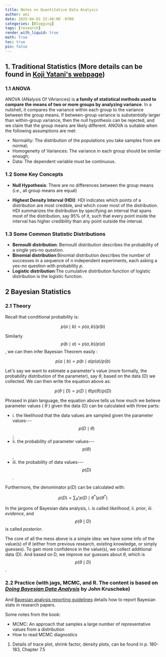 ```yaml
---
title: Notes on Quantitative Data Analysis
author: wei
date: 2025-04-01 15:48:00 -0700
categories: [Blogging]
tags: [research]
render_with_liquid: true
math: true
toc: true
pin: false
---
```


## 1. Traditional Statistics (More details can be found in [Koji Yatani's webpage](https://yatani.jp/teaching/doku.php?id=hcistats:start))
### 1.1 ANOVA
ANOVA (ANalysis Of VAriances) is **a family of  statistical methods used to compare the means of two or more groups by analyzing variance**. In a nutshell, it compares the variance within each group to the variance between the group means. If between-group variance is *substantially* larger than within-group variance, then the null hypothesis can be rejected, and we claim that the group means are likely different. ANOVA is suitable when the following assumptions are met:
- Normality: The distribution of the populations you take samples from are normal;
- Homogeneity of Variances: The variance in each group should be similar enough;
- Data: The dependent variable must be continuous. 



### 1.2 Some Key Concepts
- **Null Hypothesis**: There are no differences between the group means (i.e., all group means are equal)

- **Highest Density Interval (HDI)**: HDI indicates which points of a distribution are most credible, and which cover most of the distribution. HDI summarizes the distribution by specifying an interval that spans most of the distribution, say 95% of it, such that every point inside the interval has higher credibility than any point outside the interval.


### 1.3 Some Common Statistic Distributions
- **Bernoulli distribution**: Bernoulli distribution describes the probability of a single yes-no question.
- **Binomial distribution**:Binomial distribution describes the number of successes in a sequence of *n* independent experiments, each asking a yes-no question with probability *p*.
- **Logistic distribution**:The cumulative distribution function of logistic distribution is the logistic function.

## 2 Bayesian Statistics
### 2.1 Theory

Recall that conditional probability is:

$$ 
\begin{equation}
    p(a \mid b) = p(a,b)/p(b) 
    \label{eq:condiP}
\end{equation}
$$

Similarly $$\begin{equation}
    p(b \mid a) = p(a,b)/p(a) 
\end{equation} $$, we can then infer Bayesian Theorem easily :

$$ 
\begin{equation}
    p(a \mid b) = p(b \mid a)p(a)/p(b)
    \label{eq:bayesiT}
\end{equation}
$$

Let's say we want to estimate a parameter's value (more formally, the probability distribution of the parameter), say $\theta$, based on the data (D) we collected. We can then write the equation above as:

$$ 
\begin{equation}
    p(\theta \mid D) = p(D \mid \theta)p(\theta)/p(D)
    \label{eq:bayesiTheta}
\end{equation}
$$

Phrased in plain language, the equation above tells us how much we believe parameter values ( $\theta$ ) given the data (D) can be calculated with three parts: 
- i. the likelihood that the data values are sampled given the parameter values--- $$ p(D \mid \theta) $$ ; 
- ii. the probability of parameter values--- $$ p(\theta) $$ , 
- iii. the probability of data values--- $$ p(D) $$ .

Furthermore, the denominator p(D) can be calculated with: 

$$ 
\begin{equation}
    p( D) = \sum_{ \theta^*} p(D \mid \theta^*)p(\theta^*)
\end{equation}
$$

In the jargons of Bayesian data analysis, i. is called *likelihood*, ii. *prior*, iii. *evidence*, and  $$ p(\theta \mid D) $$ is called *posterior*.

The core of all the mess above is a simple idea: we have some info of the value(s) of  $\theta$ (either from previous research, existing knowledge, or simply guesses). To gain more confidence in the value(s), we collect additional data (D). And based on D, we improve our guesses about $\theta$, which is $$ p(\theta \mid D) $$.


### 2.2 Practice (with jags, MCMC, and R. The content is based on [*Doing Bayesian Data Analysis*](https://www.oreilly.com/library/view/doing-bayesian-data/9780124058880/) by John Kruscheke) 
And [Bayesian analysis reporting guidelines]( https://jkkweb.sitehost.iu.edu/BARG.html) details how to report Bayesian stats in research papers.

Some notes from the book:
- MCMC: An approach that samples a large number of representative values from a distribution
- How to read MCMC diagnostics
1. Details of trace plot, shrink factor, density plots, can be found in p. 180-183, Chapter 7.5

